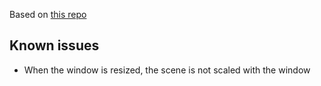 Based on [this repo](https://github.com/schedutron/myFlappy)

## Known issues
* When the window is resized, the scene is not scaled with the window
